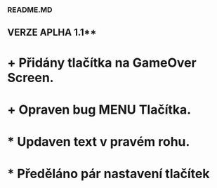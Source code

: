 ### README.MD

## VERZE APLHA 1.1**

# + Přidány tlačítka na GameOver Screen.
# + Opraven bug MENU Tlačítka.


# * Updaven text v pravém rohu.
# * Předěláno pár nastavení tlačítek